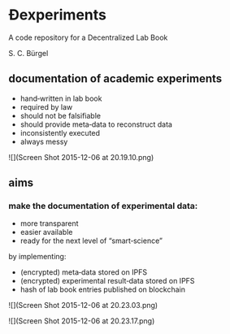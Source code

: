 # Đexperiments
A code repository for a Decentralized Lab Book

S. C. Bürgel

## documentation of academic experiments
* hand‐written in lab book
* required by law
* should not be falsifiable
* should provide meta‐data to reconstruct data
* inconsistently executed
* always messy

 
![](Screen Shot 2015-12-06 at 20.19.10.png)


## aims

### make the documentation of experimental data:

* more transparent
* easier available
* ready for the next level of “smart‐science”

by implementing:
* (encrypted) meta‐data stored on IPFS
* (encrypted) experimental result‐data stored on IPFS
* hash of lab book entries published on blockchain


![](Screen Shot 2015-12-06 at 20.23.03.png)



![](Screen Shot 2015-12-06 at 20.23.17.png)